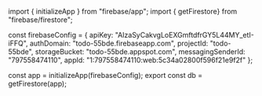 import { initializeApp } from "firebase/app";
import { getFirestore} from "firebase/firestore";


const firebaseConfig = {
    apiKey: "AIzaSyCakvgLoEXGmftdfrGY5L44MY_etI-iFFQ",
    authDomain: "todo-55bde.firebaseapp.com",
    projectId: "todo-55bde",
    storageBucket: "todo-55bde.appspot.com",
    messagingSenderId: "797558474110",
    appId: "1:797558474110:web:5c34a02800f596f21e9f2f"
  };


const app = initializeApp(firebaseConfig);
export const db = getFirestore(app);